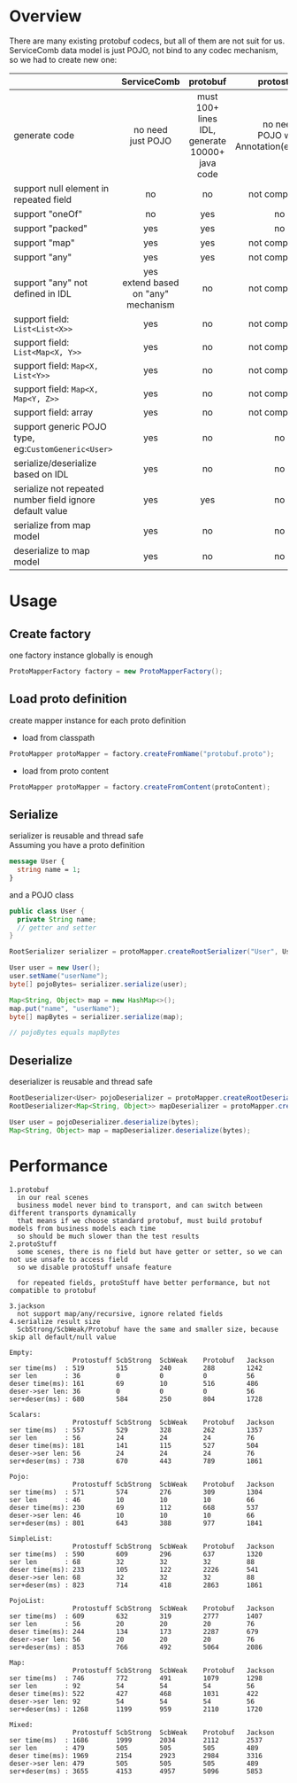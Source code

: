# Overview
There are many existing protobuf codecs, but all of them are not suit for us.  
ServiceComb data model is just POJO, not bind to any codec mechanism, so we had to create new one:  

|                                                          | ServiceComb   | protobuf | protostuff     | jackson |    
| -------------------------------------------------------- | :-----------: | :------: | :------------: | :-----: |   
| generate code | no need<br>just POJO | must<br>100+ lines IDL, generate 10000+ java code     | no need<br>POJO with Annotation(eg:@Tag) | no need |
| support null element in repeated field                   | no            | no       | not compatible | no      |
| support "oneOf"                                          | no            | yes      | no             | no      |
| support "packed"                                         | yes           | yes      | no             | no      |
| support "map"                                            | yes           | yes      | not compatible | no      |
| support "any"                                            | yes           | yes      | not compatible | no      |
| support "any" not defined in IDL                         | yes<br>extend based on "any" mechanism           | no       | not compatible | no      |
| support field: `List<List<X>>`                           | yes           | no       | not compatible | no      |
| support field: `List<Map<X, Y>>`                         | yes           | no       | not compatible | no      |
| support field: `Map<X, List<Y>>`                         | yes           | no       | not compatible | no      |
| support field: `Map<X, Map<Y, Z>>`                       | yes           | no       | not compatible | no      |
| support field: array                                     | yes           | no       | not compatible | no      |
| support generic POJO type, eg:`CustomGeneric<User>`      | yes           | no       | no             | no      |
| serialize/deserialize based on IDL                       | yes           | no       | no             | yes     |
| serialize not repeated number field ignore default value | yes           | yes      | no             | no      |
| serialize from map model                                 | yes           | no       | no             | no      |
| deserialize to map model                                 | yes           | no       | no             | no      |
   
# Usage
## Create factory  
  one factory instance globally is enough    
```java
ProtoMapperFactory factory = new ProtoMapperFactory();
```
## Load proto definition
  create mapper instance for each proto definition  
- load from classpath  
```java
ProtoMapper protoMapper = factory.createFromName("protobuf.proto");
```
- load from proto content 
```java
ProtoMapper protoMapper = factory.createFromContent(protoContent);
```
## Serialize
serializer is reusable and thread safe  
Assuming you have a proto definition
```proto
message User {
  string name = 1;
}
```
and a POJO class
```java
public class User {
  private String name;
  // getter and setter 
}
```
```java
RootSerializer serializer = protoMapper.createRootSerializer("User", User.class);

User user = new User();
user.setName("userName");
byte[] pojoBytes= serializer.serialize(user);

Map<String, Object> map = new HashMap<>();
map.put("name", "userName");
byte[] mapBytes = serializer.serialize(map);

// pojoBytes equals mapBytes
```
## Deserialize
deserializer is reusable and thread safe  
```java
RootDeserializer<User> pojoDeserializer = protoMapper.createRootDeserializer("User", User.class);
RootDeserializer<Map<String, Object>> mapDeserializer = protoMapper.createRootDeserializer("User", Map.class);

User user = pojoDeserializer.deserialize(bytes);
Map<String, Object> map = mapDeserializer.deserialize(bytes);
```

# Performance
```
1.protobuf
  in our real scenes
  business model never bind to transport, and can switch between different transports dynamically
  that means if we choose standard protobuf, must build protobuf models from business models each time
  so should be much slower than the test results
2.protoStuff
  some scenes, there is no field but have getter or setter, so we can not use unsafe to access field
  so we disable protoStuff unsafe feature
  
  for repeated fields, protoStuff have better performance, but not compatible to protobuf
  
3.jackson
  not support map/any/recursive, ignore related fields
4.serialize result size
  ScbStrong/ScbWeak/Protobuf have the same and smaller size, because skip all default/null value

Empty: 
                Protostuff ScbStrong  ScbWeak    Protobuf   Jackson    
ser time(ms)  : 519        515        240        288        1242       
ser len       : 36         0          0          0          56         
deser time(ms): 161        69         10         516        486        
deser->ser len: 36         0          0          0          56         
ser+deser(ms) : 680        584        250        804        1728       

Scalars: 
                Protostuff ScbStrong  ScbWeak    Protobuf   Jackson    
ser time(ms)  : 557        529        328        262        1357       
ser len       : 56         24         24         24         76         
deser time(ms): 181        141        115        527        504        
deser->ser len: 56         24         24         24         76         
ser+deser(ms) : 738        670        443        789        1861       

Pojo: 
                Protostuff ScbStrong  ScbWeak    Protobuf   Jackson    
ser time(ms)  : 571        574        276        309        1304       
ser len       : 46         10         10         10         66         
deser time(ms): 230        69         112        668        537        
deser->ser len: 46         10         10         10         66         
ser+deser(ms) : 801        643        388        977        1841       

SimpleList: 
                Protostuff ScbStrong  ScbWeak    Protobuf   Jackson    
ser time(ms)  : 590        609        296        637        1320       
ser len       : 68         32         32         32         88         
deser time(ms): 233        105        122        2226       541        
deser->ser len: 68         32         32         32         88         
ser+deser(ms) : 823        714        418        2863       1861       

PojoList: 
                Protostuff ScbStrong  ScbWeak    Protobuf   Jackson    
ser time(ms)  : 609        632        319        2777       1407       
ser len       : 56         20         20         20         76         
deser time(ms): 244        134        173        2287       679        
deser->ser len: 56         20         20         20         76         
ser+deser(ms) : 853        766        492        5064       2086       

Map: 
                Protostuff ScbStrong  ScbWeak    Protobuf   Jackson    
ser time(ms)  : 746        772        491        1079       1298       
ser len       : 92         54         54         54         56         
deser time(ms): 522        427        468        1031       422        
deser->ser len: 92         54         54         54         56         
ser+deser(ms) : 1268       1199       959        2110       1720       

Mixed: 
                Protostuff ScbStrong  ScbWeak    Protobuf   Jackson    
ser time(ms)  : 1686       1999       2034       2112       2537       
ser len       : 479        505        505        505        489        
deser time(ms): 1969       2154       2923       2984       3316       
deser->ser len: 479        505        505        505        489        
ser+deser(ms) : 3655       4153       4957       5096       5853         
```